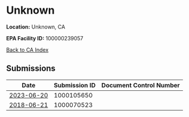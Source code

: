 # Unknown

**Location:** Unknown, CA

**EPA Facility ID:** 100000239057

[Back to CA Index](../../index.md)

## Submissions

| Date | Submission ID | Document Control Number |
|------|--------------|-------------------------|
| [2023-06-20](submissions/1000105650.md) | 1000105650 |  |
| [2018-06-21](submissions/1000070523.md) | 1000070523 |  |
